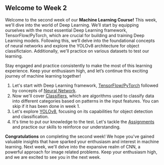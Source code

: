 ## Welcome to Week 2
Welcome to the second week of our **Machine Learning Course!** This week, we'll dive into the world of Deep Learning. We’ll start by equipping ourselves with the most essential Deep Learning framework, TensorFlow/PyTorch, which are crucial for building and training Deep Learning models. Following this, we’ll delve into the foundational concepts of neural networks and explore the YOLOv8 architecture for object classifictaion. Additionally, we'll practice on various datasets to test our learning.

Stay engaged and practice consistently to make the most of this learning experience. Keep your enthusiasm high, and let’s continue this exciting journey of machine learning together!

1. Let's start with Deep Learning framework, [TensorFlow/PyTorch](./Framework%20+%20NN) followed by concepts of [Neural Network](./Framework%20+%20NN).
2. Now we'll cover [Classifiers](./Classifiers), which are algorithms used to classify data into different categories based on patterns in the input features.
   You can skip if it has been done in week 1. 
4. Let's explore [YOLOv8](./YOLOv8), focusing on its capabilities for object detection and classification.
5. It's time to put our knowledge to the test. Let's tackle the [Assignments](./Assignment) and practice our skills to reinforce our understanding.

**Congratulations** on completing the second week! We hope you've gained valuable insights that have sparked your enthusiasm and interest in machine learning. Next week, we'll delve into the expansive realm of CNN, a powerful approach for image related problems. Keep your enthusiasm high, and we are excited to see you in the next week.